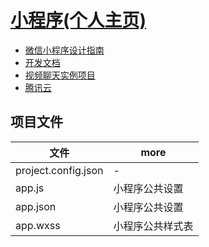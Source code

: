 # [小程序(个人主页)](https://mp.weixin.qq.com)

- [微信小程序设计指南](https://developers.weixin.qq.com/miniprogram/design/index.html?t=18082920)
- [开发文档](https://developers.weixin.qq.com/miniprogram/dev/index.html)
- [视频聊天实例项目](https://github.com/TencentVideoCloudMLVBDev/MiniProgram)
- [腾讯云](https://cloud.tencent.com/)

## 项目文件

| 文件                | more             |
| ------------------- | ---------------- |
| project.config.json | -                |
| app.js              | 小程序公共设置   |
| app.json            | 小程序公共设置   |
| app.wxss            | 小程序公共样式表 |